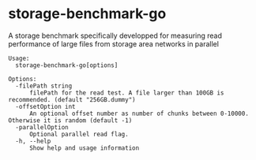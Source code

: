 # storage-benchmark-go
A storage benchmark specifically developped for measuring read performance of large files from storage area networks in parallel

    Usage:
      storage-benchmark-go[options]

    Options:
      -filePath string 
          filePath for the read test. A file larger than 100GB is recommended. (default "256GB.dummy")
      -offsetOption int
          An optional offset number as number of chunks between 0-10000. Otherwise it is random (default -1)
      -parallelOption
          Optional parallel read flag.
      -h, --help 
          Show help and usage information

